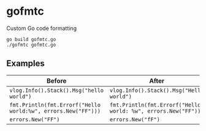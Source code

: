 # gofmtc
Custom Go code formatting

```
go build gofmtc.go
./gofmtc gofmtc.go
```

## Examples
|Before   	|After   	|
|---	|---	|
|`vlog.Info().Stack().Msg("hello world")`   	|`vlog.Info().Stack().Msg("Hello world")`   	|
|`fmt.Println(fmt.Errorf("Hello world:%w", errors.New("FF")))`   	|`fmt.Println(fmt.Errorf("Hello world: %w", errors.New("FF")))`   	|
|`errors.New("FF")`   	|`errors.New("fF")`   	|
